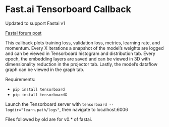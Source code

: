 # Fast.ai Tensorboard Callback

Updated to support Fastai v1

[Fastai forum post](https://forums.fast.ai/t/tensorboard-callback-for-fastai/19048)

This callback plots training loss, validation loss, metrics, learning rate, and momentum. Every X iterations a snapshot of the model’s weights are logged and can be viewed in Tensorboard histogram and distribution tab. Every epoch, the embedding layers are saved and can be viewed in 3D with dimensionality reduction in the projector tab. Lastly, the model’s dataflow graph can be viewed in the graph tab.

Requirements:
* `pip install tensorboard`
* `pip install tensorboardX`


Launch the Tensorboard server with `tensorboard --logdir="learn.path/logs"`, then navigate to localhost:6006

Files followed by old are for v0.* of fastai.
